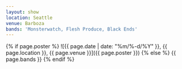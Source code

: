 ```yaml
---
layout: show
location: Seattle
venue: Barboza
bands: 'Monsterwatch, Flesh Produce, Black Ends'
---
```


{% if page.poster %}
![{{ page.date | date: "%m/%-d/%Y" }}, {{ page.location }}, {{ page.venue }}]({{ page.poster }})
{% else %}
{{ page.bands }}
{% endif %}
